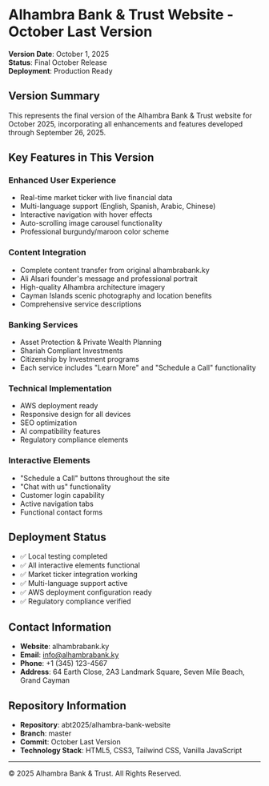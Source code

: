 # Alhambra Bank & Trust Website - October Last Version

**Version Date**: October 1, 2025  
**Status**: Final October Release  
**Deployment**: Production Ready  

## Version Summary

This represents the final version of the Alhambra Bank & Trust website for October 2025, incorporating all enhancements and features developed through September 26, 2025.

## Key Features in This Version

### Enhanced User Experience
- Real-time market ticker with live financial data
- Multi-language support (English, Spanish, Arabic, Chinese)
- Interactive navigation with hover effects
- Auto-scrolling image carousel functionality
- Professional burgundy/maroon color scheme

### Content Integration
- Complete content transfer from original alhambrabank.ky
- Ali Alsari founder's message and professional portrait
- High-quality Alhambra architecture imagery
- Cayman Islands scenic photography and location benefits
- Comprehensive service descriptions

### Banking Services
- Asset Protection & Private Wealth Planning
- Shariah Compliant Investments
- Citizenship by Investment programs
- Each service includes "Learn More" and "Schedule a Call" functionality

### Technical Implementation
- AWS deployment ready
- Responsive design for all devices
- SEO optimization
- AI compatibility features
- Regulatory compliance elements

### Interactive Elements
- "Schedule a Call" buttons throughout the site
- "Chat with us" functionality
- Customer login capability
- Active navigation tabs
- Functional contact forms

## Deployment Status
- ✅ Local testing completed
- ✅ All interactive elements functional
- ✅ Market ticker integration working
- ✅ Multi-language support active
- ✅ AWS deployment configuration ready
- ✅ Regulatory compliance verified

## Contact Information
- **Website**: alhambrabank.ky
- **Email**: info@alhambrabank.ky
- **Phone**: +1 (345) 123-4567
- **Address**: 64 Earth Close, 2A3 Landmark Square, Seven Mile Beach, Grand Cayman

## Repository Information
- **Repository**: abt2025/alhambra-bank-website
- **Branch**: master
- **Commit**: October Last Version
- **Technology Stack**: HTML5, CSS3, Tailwind CSS, Vanilla JavaScript

---

© 2025 Alhambra Bank & Trust. All Rights Reserved.
